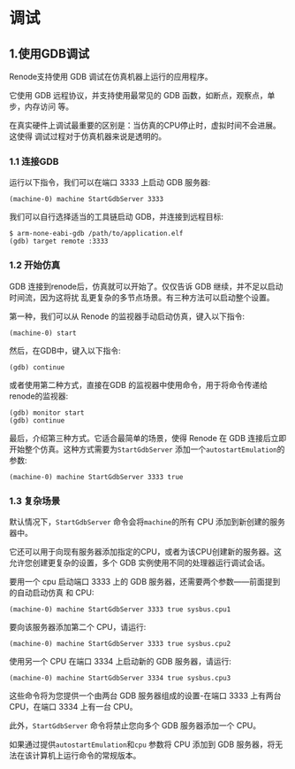 # 调试

## 1.使用GDB调试

Renode支持使用 GDB 调试在仿真机器上运行的应用程序。

它使用 GDB 远程协议，并支持使用最常见的 GDB 函数，如断点，观察点，单步，内存访问
等。

在真实硬件上调试最重要的区别是：当仿真的CPU停止时，虚拟时间不会进展。这使得
调试过程对于仿真机器来说是透明的。

### 1.1 连接GDB

运行以下指令，我们可以在端口 3333 上启动 GDB 服务器:

```
(machine-0) machine StartGdbServer 3333
```

我们可以自行选择适当的工具链启动 GDB，并连接到远程目标:

```
$ arm-none-eabi-gdb /path/to/application.elf
(gdb) target remote :3333
```



### 1.2 开始仿真

GDB 连接到renode后，仿真就可以开始了。仅仅告诉 GDB 继续，并不足以启动时间流，因为这将扰
乱更复杂的多节点场景。有三种方法可以启动整个设置。

第一种，我们可以从 Renode 的监视器手动启动仿真，键入以下指令:

```
(machine-0) start
```

然后，在GDB中，键入以下指令:

```
(gdb) continue
```

或者使用第二种方式，直接在GDB 的监视器中使用命令，用于将命令传递给renode的监视器:

```
(gdb) monitor start
(gdb) continue
```

最后，介绍第三种方式。它适合最简单的场景，使得 Renode 在 GDB 连接后立即开始整个仿真。这种方式需要为`StartGdbServer` 添加一个`autostartEmulation`的参数:

```
(machine-0) machine StartGdbServer 3333 true
```



### 1.3 复杂场景

默认情况下，`StartGdbServer` 命令会将`machine`的所有 CPU 添加到新创建的服务器中。

它还可以用于向现有服务器添加指定的CPU，或者为该CPU创建新的服务器。这允许您创建更复杂的设置，多个 GDB 实例使用不同的处理器运行调试会话。

要用一个 cpu 启动端口 3333 上的 GDB 服务器，还需要两个参数——前面提到的自动启动仿真
和 CPU:

```
(machine-0) machine StartGdbServer 3333 true sysbus.cpu1
```

要向该服务器添加第二个 CPU，请运行:

```
(machine-0) machine StartGdbServer 3333 true sysbus.cpu2
```

使用另一个 CPU 在端口 3334 上启动新的 GDB 服务器，请运行:

```
(machine-0) machine StartGdbServer 3334 true sysbus.cpu3
```

这些命令将为您提供一个由两台 GDB 服务器组成的设置-在端口 3333 上有两台 CPU，在端口
3334 上有一台 CPU。

此外，`StartGdbServer` 命令将禁止您向多个 GDB 服务器添加一个 CPU。

如果通过提供`autostartEmulation`和`cpu` 参数将 CPU 添加到 GDB 服务器，将无法在该计算机上运行命令的常规版本。





